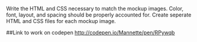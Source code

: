 Write the HTML and CSS necessary to match the mockup images. Color, font, layout, and spacing should be properly accounted for. Create seperate HTML and CSS files for each mockup image.


##Link to work on codepen
http://codepen.io/Mannette/pen/RPywqb
